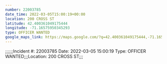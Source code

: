 ```yaml
---
number: 22003785
date_time: 2022-03-05T15:00:19+00:00
location: 200 CROSS ST
latitude: 42.400361049175444
longitude: -71.16575950345293
type: OFFICER WANTED
google_maps_link: https://maps.google.com/?q=42.400361049175444,-71.16575950345293
---
```


;;;;;;Incident #: 22003785   Date: 2022-03-05 15:00:19   Type: OFFICER WANTED;;;Location: 200 CROSS ST;;;

